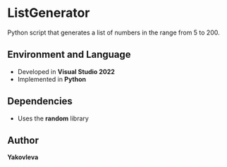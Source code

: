 # ListGenerator

Python script that generates a list of numbers in the range from 5 to 200.

## Environment and Language
- Developed in **Visual Studio 2022**
- Implemented in **Python**

## Dependencies
- Uses the **random** library

## Author
**Yakovleva**
